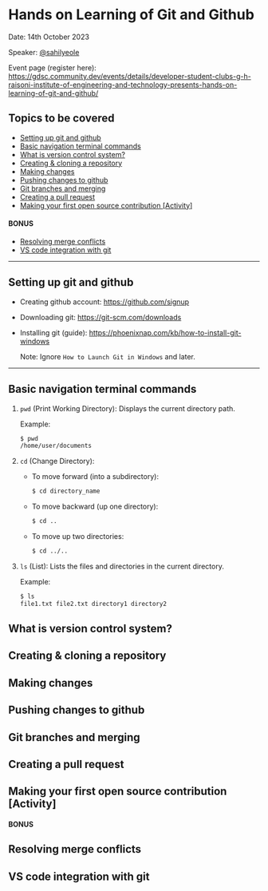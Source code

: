 # Hands on Learning of Git and Github
Date: 14th October 2023

Speaker: [@sahilyeole](https://github.com/sahilyeole)

Event page (register here): https://gdsc.community.dev/events/details/developer-student-clubs-g-h-raisoni-institute-of-engineering-and-technology-presents-hands-on-learning-of-git-and-github/
## Topics to be covered
- [Setting up git and github](https://github.com/gdsc-ghrietn/git-github#setting-up-git-and-github)
- [Basic navigation terminal commands](https://github.com/gdsc-ghrietn/git-github#basic-terminal-commands)
- [What is version control system?](https://github.com/gdsc-ghrietn/git-github#what-is-version-control-system)
- [Creating & cloning a repository](https://github.com/gdsc-ghrietn/git-github#creating--cloning-a-repository)
- [Making changes](https://github.com/gdsc-ghrietn/git-github#making-changes)
- [Pushing changes to github ](https://github.com/gdsc-ghrietn/git-github#pushing-changes-to-github)
- [Git branches and merging](https://github.com/gdsc-ghrietn/git-github#git-branches-and-merging)
- [Creating a pull request](https://github.com/gdsc-ghrietn/git-github#creating-a-pull-request)
- [Making your first open source contribution [Activity]](https://github.com/gdsc-ghrietn/git-github#making-your-first-open-source-contribution-activity)

#### BONUS
- [Resolving merge conflicts](https://github.com/gdsc-ghrietn/git-github#resolving-merge-conflicts)
- [VS code integration with git](https://github.com/gdsc-ghrietn/git-github#vs-code-integration-with-git)

---
## Setting up git and github
- Creating github account: https://github.com/signup
- Downloading git: https://git-scm.com/downloads
- Installing git (guide): https://phoenixnap.com/kb/how-to-install-git-windows

  Note: Ignore `How to Launch Git in Windows` and later.

---
## Basic navigation terminal commands
1. `pwd` (Print Working Directory): Displays the current directory path.

   Example:
   ```bash
   $ pwd
   /home/user/documents
    ```
2. `cd` (Change Directory):
    - To move forward (into a subdirectory):
      ```bash
      $ cd directory_name
      ```
    - To move backward (up one directory):
      ```bash
      $ cd ..
      ```
    - To move up two directories:
      ```bash
      $ cd ../..
      ```

3. `ls` (List): Lists the files and directories in the current directory.

    Example:
    ```bash
   $ ls
    file1.txt file2.txt directory1 directory2
    ```

## What is version control system?
## Creating & cloning a repository
## Making changes
## Pushing changes to github
## Git branches and merging
## Creating a pull request
## Making your first open source contribution [Activity]

#### BONUS
## Resolving merge conflicts
## VS code integration with git

